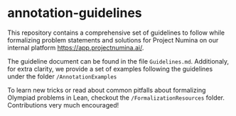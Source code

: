 # annotation-guidelines

This repository contains a comprehensive set of guidelines to follow while formalizing problem statements and solutions for Project Numina on our internal platform https://app.projectnumina.ai/. 

The guideline document can be found in the file `Guidelines.md`. Additionaly, for extra clarity, we provide a set of examples following the guidelines under the folder `/AnnotationExamples`

To learn new tricks or read about common pitfalls about formalizing Olympiad problems in Lean, checkout the `/FormalizationResources` folder. Contributions very much encouraged!



